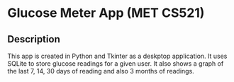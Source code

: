 # Glucose Meter App (MET CS521)

## Description
This app is created in Python and Tkinter as a deskptop application. It uses SQLite to store glucose readings for a given user. It also shows a graph of the last 7, 14, 30 days of reading and also 3 months of readings. 
